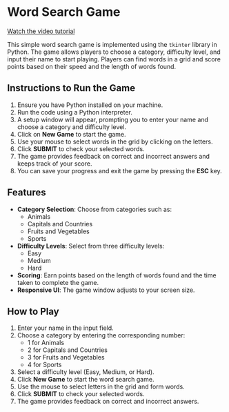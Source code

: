 # Word Search Game

[Watch the video tutorial](https://drive.google.com/file/d/19qzFZqmpvCYdqFPfbAF5Z5rHqCXvDohg/view?usp=sharing)

This simple word search game is implemented using the `tkinter` library in Python. The game allows players to choose a category, difficulty level, and input their name to start playing. Players can find words in a grid and score points based on their speed and the length of words found.

## Instructions to Run the Game

1. Ensure you have Python installed on your machine.
2. Run the code using a Python interpreter.
3. A setup window will appear, prompting you to enter your name and choose a category and difficulty level.
4. Click on **New Game** to start the game.
5. Use your mouse to select words in the grid by clicking on the letters. 
6. Click **SUBMIT** to check your selected words.
7. The game provides feedback on correct and incorrect answers and keeps track of your score.
8. You can save your progress and exit the game by pressing the **ESC** key.

## Features

- **Category Selection**: Choose from categories such as:
  - Animals
  - Capitals and Countries
  - Fruits and Vegetables
  - Sports
- **Difficulty Levels**: Select from three difficulty levels:
  - Easy
  - Medium
  - Hard
- **Scoring**: Earn points based on the length of words found and the time taken to complete the game.
- **Responsive UI**: The game window adjusts to your screen size.

## How to Play

1. Enter your name in the input field.
2. Choose a category by entering the corresponding number:
   - 1 for Animals
   - 2 for Capitals and Countries
   - 3 for Fruits and Vegetables
   - 4 for Sports
3. Select a difficulty level (Easy, Medium, or Hard).
4. Click **New Game** to start the word search game.
5. Use the mouse to select letters in the grid and form words.
6. Click **SUBMIT** to check your selected words.
7. The game provides feedback on correct and incorrect answers.
